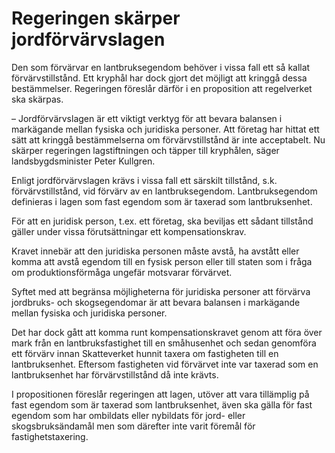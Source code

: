 # Regeringen skärper jordförvärvslagen

Den som förvärvar en lantbruksegendom behöver i vissa fall ett så kallat förvärvstillstånd. Ett kryphål har dock gjort det möjligt att kringgå dessa bestämmelser. Regeringen föreslår därför i en proposition att regelverket ska skärpas.

– Jordförvärvslagen är ett viktigt verktyg för att bevara balansen i markägande mellan fysiska och juridiska personer. Att företag har hittat ett sätt att kringgå bestämmelserna om förvärvstillstånd är inte acceptabelt. Nu skärper regeringen lagstiftningen och täpper till kryphålen, säger landsbygdsminister Peter Kullgren.

Enligt jordförvärvslagen krävs i vissa fall ett särskilt tillstånd, s.k. förvärvstillstånd, vid förvärv av en lantbruksegendom. Lantbruksegendom definieras i lagen som fast egendom som är taxerad som lantbruksenhet.

För att en juridisk person, t.ex. ett företag, ska beviljas ett sådant tillstånd gäller under vissa förutsättningar ett kompensationskrav.

Kravet innebär att den juridiska personen måste avstå, ha avstått eller komma att avstå egendom till en fysisk person eller till staten som i fråga om produktionsförmåga ungefär motsvarar förvärvet.

Syftet med att begränsa möjligheterna för juridiska personer att förvärva jordbruks- och skogsegendomar är att bevara balansen i markägande mellan fysiska och juridiska personer.

Det har dock gått att komma runt kompensationskravet genom att föra över mark från en lantbruksfastighet till en småhusenhet och sedan genomföra ett förvärv innan Skatteverket hunnit taxera om fastigheten till en lantbruksenhet. Eftersom fastigheten vid förvärvet inte var taxerad som en lantbruksenhet har förvärvstillstånd då inte krävts.

I propositionen föreslår regeringen att lagen, utöver att vara tillämplig på fast egendom som är taxerad som lantbruksenhet, även ska gälla för fast egendom som har ombildats eller nybildats för jord- eller skogsbruksändamål men som därefter inte varit föremål för fastighetstaxering.
